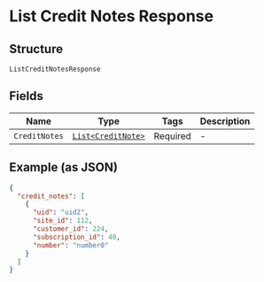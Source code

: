 
# List Credit Notes Response

## Structure

`ListCreditNotesResponse`

## Fields

| Name | Type | Tags | Description |
|  --- | --- | --- | --- |
| `CreditNotes` | [`List<CreditNote>`](../../doc/models/credit-note.md) | Required | - |

## Example (as JSON)

```json
{
  "credit_notes": [
    {
      "uid": "uid2",
      "site_id": 112,
      "customer_id": 224,
      "subscription_id": 40,
      "number": "number0"
    }
  ]
}
```

